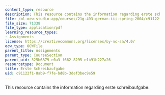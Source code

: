 ```yaml
---
content_type: resource
description: This resource contains the information regarding erste schreibaufgabe.
file: /ol-ocw-studio-app/courses/21g-403-german-iii-spring-2004/c91122f18ab9f7febd8b3def3bec9e59_MIT21G_403S04_asn1_3.pdf
file_size: 71338
file_type: application/pdf
learning_resource_types:
- Assignments
license: https://creativecommons.org/licenses/by-nc-sa/4.0/
ocw_type: OCWFile
parent_title: Assignments
parent_type: CourseSection
parent_uid: 325b6879-e0a3-f662-8295-e1b91b227a26
resourcetype: Document
title: Erste Schreibaufgabe
uid: c91122f1-8ab9-f7fe-bd8b-3def3bec9e59
---
```

This resource contains the information regarding erste schreibaufgabe.
